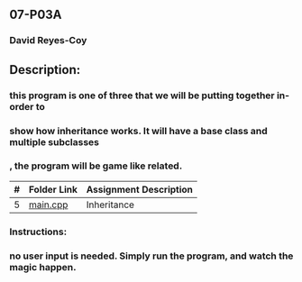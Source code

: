 ## 07-P03A
### David Reyes-Coy

## Description: 
### this program is one of three that we will be putting together in-order to
### show how inheritance works. It will have a base class and multiple subclasses
### , the program will be game like related.

|   #   | Folder Link                                                                                          | Assignment Description |
| :---: | ---------------------------------------------------------------------------------------------------- | ---------------------- |
|   5   | [main.cpp](https://github.com/dmreyescoy03/2143-OOP-ReyesCoy/blob/main/Assignments/07-P03A/main.cpp) | Inheritance            |

### Instructions:
### no user input is needed. Simply run the program, and watch the magic happen.